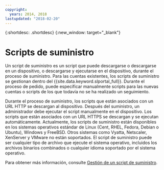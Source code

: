 ```yaml
---
copyright:
  years: 2014, 2018
lastupdated: "2018-02-20"
---
```


{:shortdesc: .shortdesc}
{:new_window: target="_blank"}

# Scripts de suministro

Un script de suministro es un script que puede descargarse o descargarse en un dispositivo, o descargarse y ejecutarse en el dispositivo, durante el proceso de suministro. Para las cuentas existentes, los scripts de suministro se gestionan dentro del {{site.data.keyword.slportal_full}}. Durante el proceso de pedido, puede especificar manualmente scripts para las nuevas cuentas o scripts de los que todavía no se ha realizado un seguimiento.

Durante el proceso de suministro, los scripts que están asociados con un URL HTTP se descargan al dispositivo. Después del suministro, un administrador debe ejecutar el script manualmente en el dispositivo. Los scripts que están asociados con un URL HTTPS se descargan y se ejecutan automáticamente. Actualmente, los scripts de suministro están disponibles en los sistemas operativos estándar de Linux (Cent, RHEL, Fedora, Debian o Ubuntu), Windows y FreeBSD. Otros sistemas como Vyatta, Netscaler, XenServer y VMware no están soportados. El script de suministro puede ser cualquier tipo de archivo que ejecute el sistema operativo, incluidos los archivos binarios combinados o cualquier idioma soportado por el sistema operativo.

Para obtener más información, consulte [Gestión de un script de suministro](add-provisioning-script.html).
